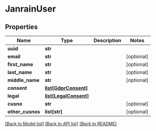 # JanrainUser

## Properties
Name | Type | Description | Notes
------------ | ------------- | ------------- | -------------
**uuid** | **str** |  | 
**email** | **str** |  | [optional] 
**first_name** | **str** |  | [optional] 
**last_name** | **str** |  | [optional] 
**middle_name** | **str** |  | [optional] 
**consent** | [**list[GdprConsent]**](GdprConsent.md) |  | 
**legal** | [**list[LegalConsent]**](LegalConsent.md) |  | 
**cusno** | **str** |  | [optional] 
**other_cusnos** | **list[str]** |  | [optional] 

[[Back to Model list]](../README.md#documentation-for-models) [[Back to API list]](../README.md#documentation-for-api-endpoints) [[Back to README]](../README.md)


